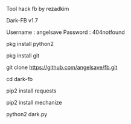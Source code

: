 Tool hack fb  by rezadkim

Dark-FB v1.7

Username : angelsave
Password : 404notfound

pkg install python2

pkg install git

git clone https://github.com/angelsave/fb.git

cd dark-fb

pip2 install requests

pip2 install mechanize

python2 dark.py
